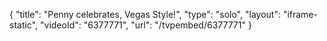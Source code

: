 {
    "title": "Penny celebrates, Vegas Style!",
    "type": "solo",
    "layout": "iframe-static",
    "videoId": "6377771",
    "url": "\/tvpembed\/6377771"
}